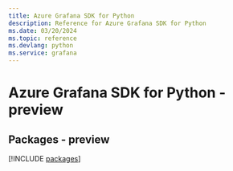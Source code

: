 ```yaml
---
title: Azure Grafana SDK for Python
description: Reference for Azure Grafana SDK for Python
ms.date: 03/20/2024
ms.topic: reference
ms.devlang: python
ms.service: grafana
---
```

# Azure Grafana SDK for Python - preview
## Packages - preview
[!INCLUDE [packages](grafana-index.md)]
